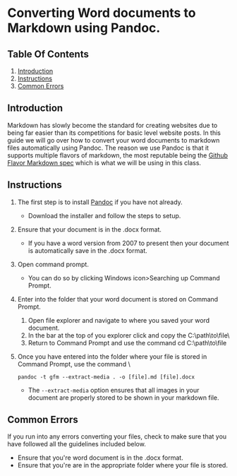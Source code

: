 # Converting Word documents to Markdown using Pandoc.

## Table Of Contents
1. [Introduction](#introduction)
2. [Instructions](#instructions)
3. [Common Errors](#common-errors)

## Introduction
Markdown has slowly become the standard for creating websites due to being far easier than its competitions for basic level website posts. In this guide we will go over how to convert your word documents to markdown files automatically using Pandoc. The reason we use Pandoc is that it supports multiple flavors of markdown, the most reputable being the [Github Flavor Markdown spec](https://github.github.com/gfm/) which is what we will be using in this class.

## Instructions
1. The first step is to install [Pandoc](https://pandoc.org/installing.html) if you have not already.
    - Download the installer and follow the steps to setup.
3. Ensure that your document is in the .docx format.
    - If you have a word version from 2007 to present then your document is automatically save in the .docx format.
4. Open command prompt.
    - You can do so by clicking Windows icon>Searching up Command Prompt.
5. Enter into the folder that your word document is stored on Command Prompt.
    1. Open file explorer and navigate to where you saved your word document.
    2. In the bar at the top of you explorer click and copy the C:\path\to\file\
    3. Return to Command Prompt and use the command cd C:\path\to\file
6. Once you have entered into the folder where your file is stored in Command Prompt, use the command \

    ```
    pandoc -t gfm --extract-media . -o [file].md [file].docx
    ```
    - The ```--extract-media``` option ensures that all images in your document are properly stored to be shown in your markdown file.

## Common Errors
If you run into any errors converting your files, check to make sure that you have followed all the guidelines included below.
- Ensure that you're word document is in the .docx format.
- Ensure that you're are in the appropriate folder where your file is stored.
